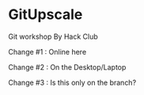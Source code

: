 # GitUpscale
Git workshop By Hack Club

Change #1 : Online here

Change #2 : On the Desktop/Laptop

Change #3 : Is this only on the branch?
